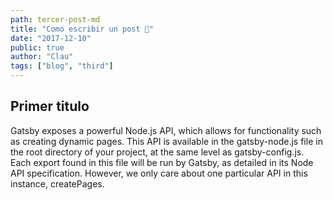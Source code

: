 ```yaml
---
path: tercer-post-md
title: "Como escribir un post 👋"
date: "2017-12-10"
public: true
author: "Clau"
tags: ["blog", "third"]
---
```

## Primer titulo
Gatsby exposes a powerful Node.js API, which allows for functionality such as creating dynamic pages. This API is available in the gatsby-node.js file in the root directory of your project, at the same level as gatsby-config.js. Each export found in this file will be run by Gatsby, as detailed in its Node API specification. However, we only care about one particular API in this instance, createPages.